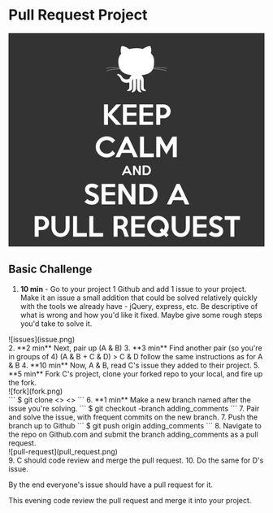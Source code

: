 # Pull Request Project
![request](request.gif)
## Basic Challenge

1. **10 min** - Go to your project 1 Github and add 1 issue to your project. Make it an issue a small addition that could be solved relatively quickly with the tools we already have - jQuery, express, etc. Be descriptive of what is wrong and how you'd like it fixed. Maybe give some rough steps you'd take to solve it.
<div style='width:300px;'>![issues](issue.png)</div>
2. **2 min** Next, pair up (A & B)
3. **3 min** Find another pair (so you're in groups of 4) (A & B + C & D)
> C & D follow the same instructions as for A & B
4. **10 min** Now, A & B, read C's issue they added to their project.
5. **5 min** Fork C's project, clone your forked repo to your local, and fire up the fork.
<div width="300px">![fork](fork.png)</div>
```
$ git clone <<your fork url>> <<new project name (optional)>>
```
6. **1 min** Make a new branch named after the issue you're solving.
```
$ git checkout -branch adding_comments
```
7. Pair and solve the issue, with frequent commits on the new branch.
7. Push the branch up to Github
```
$ git push origin adding_comments
```
8. Navigate to the repo on Github.com and submit the branch adding_comments as a pull request.
<div style='width:300px'>![pull-request](pull_request.png)</div>
9. C should code review and merge the pull request.
10. Do the same for D's issue.

By the end everyone's issue should have a pull request for it.

This evening code review the pull request and merge it into your project.
